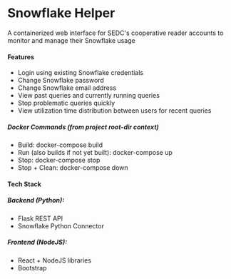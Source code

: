 # Snowflake Helper
A containerized web interface for SEDC's cooperative reader accounts to monitor and manage their Snowflake usage

#### Features
- Login using existing Snowflake credentials
- Change Snowflake password
- Change Snowflake email address
- View past queries and currently running queries
- Stop problematic queries quickly
- View utilization time distribution between users for recent queries

##### Docker Commands (from project root-dir context)
- Build: docker-compose build
- Run (also builds if not yet built): docker-compose up
- Stop: docker-compose stop
- Stop + Clean: docker-compose down 

#### Tech Stack
##### Backend (Python):
- Flask REST API
- Snowflake Python Connector
##### Frontend (NodeJS):
- React + NodeJS libraries
- Bootstrap